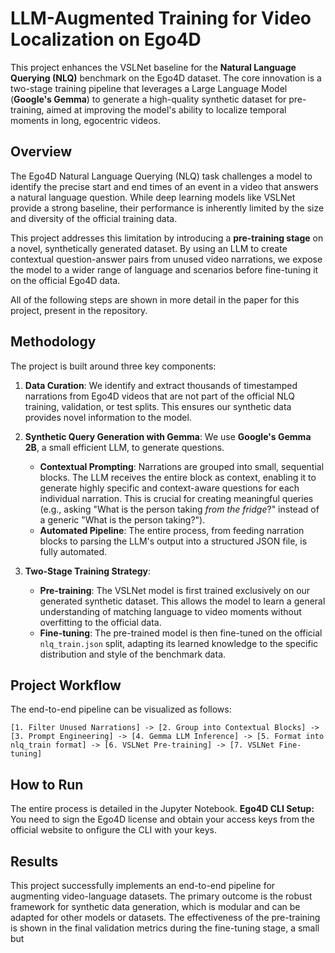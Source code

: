 

# LLM-Augmented Training for Video Localization on Ego4D



This project enhances the VSLNet baseline for the **Natural Language Querying (NLQ)** benchmark on the Ego4D dataset. The core innovation is a two-stage training pipeline that leverages a Large Language Model (**Google's Gemma**) to generate a high-quality synthetic dataset for pre-training, aimed at improving the model's ability to localize temporal moments in long, egocentric videos.

## Overview

The Ego4D Natural Language Querying (NLQ) task challenges a model to identify the precise start and end times of an event in a video that answers a natural language question. While deep learning models like VSLNet provide a strong baseline, their performance is inherently limited by the size and diversity of the official training data.

This project addresses this limitation by introducing a **pre-training stage** on a novel, synthetically generated dataset. By using an LLM to create contextual question-answer pairs from unused video narrations, we expose the model to a wider range of language and scenarios before fine-tuning it on the official Ego4D data.

All of the following steps are shown in more detail in the paper for this project, present in the repository.

## Methodology

The project is built around three key components:

1.  **Data Curation**: We identify and extract thousands of timestamped narrations from Ego4D videos that are not part of the official NLQ training, validation, or test splits. This ensures our synthetic data provides novel information to the model.

2.  **Synthetic Query Generation with Gemma**: We use **Google's Gemma 2B**, a small efficient LLM, to generate questions.
    *   **Contextual Prompting**: Narrations are grouped into small, sequential blocks. The LLM receives the entire block as context, enabling it to generate highly specific and context-aware questions for each individual narration. This is crucial for creating meaningful queries (e.g., asking "What is the person taking *from the fridge*?" instead of a generic "What is the person taking?").
    *   **Automated Pipeline**: The entire process, from feeding narration blocks to parsing the LLM's output into a structured JSON file, is fully automated.

3.  **Two-Stage Training Strategy**:
    *   **Pre-training**: The VSLNet model is first trained exclusively on our generated synthetic dataset. This allows the model to learn a general understanding of matching language to video moments without overfitting to the official data.
    *   **Fine-tuning**: The pre-trained model is then fine-tuned on the official `nlq_train.json` split, adapting its learned knowledge to the specific distribution and style of the benchmark data.

## Project Workflow

The end-to-end pipeline can be visualized as follows:

```
[1. Filter Unused Narrations] -> [2. Group into Contextual Blocks] -> [3. Prompt Engineering] -> [4. Gemma LLM Inference] -> [5. Format into nlq_train format] -> [6. VSLNet Pre-training] -> [7. VSLNet Fine-tuning]
```
    

## How to Run
The entire process is detailed in the Jupyter Notebook.
**Ego4D CLI Setup:** You need to sign the Ego4D license and obtain your access keys from the official website to onfigure the CLI with your keys.


## Results

This project successfully implements an end-to-end pipeline for augmenting video-language datasets. The primary outcome is the robust framework for synthetic data generation, which is modular and can be adapted for other models or datasets. The effectiveness of the pre-training is shown in the final validation metrics during the fine-tuning stage, a small but 


